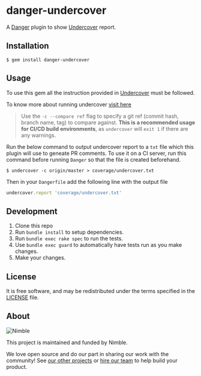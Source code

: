 # danger-undercover

A [Danger](https://github.com/danger/danger) plugin to show [Undercover](https://github.com/grodowski/undercover) report.

## Installation

    $ gem install danger-undercover

## Usage

To use this gem all the instruction provided in [Undercover](https://github.com/grodowski/undercover) must be followed.

To know more about running undercover [visit here](https://github.com/grodowski/undercover#usage)

> Use the `-c --compare ref` flag to specify a git ref (commit hash, branch name, tag) to compare against. 
**This is a recommended usage for CI/CD build environments**, as `undercover` will `exit 1` if there are any warnings.

Run the below command to output undercover report to a `txt` file which this plugin will use to geneate PR comments.
To use it on a CI server, run this command before running `Danger` so that the file is created beforehand.

    $ undercover -c origin/master > coverage/undercover.txt 

Then in your `Dangerfile` add the following line with the output file 

```ruby
undercover.report 'coverage/undercover.txt'
```

## Development

1. Clone this repo
2. Run `bundle install` to setup dependencies.
3. Run `bundle exec rake spec` to run the tests.
4. Use `bundle exec guard` to automatically have tests run as you make changes.
5. Make your changes.

## License

It is free software, and may be redistributed under the terms specified in the [LICENSE] file.

[LICENSE]: /LICENSE

## About

![Nimble](https://assets.nimblehq.co/logo/dark/logo-dark-text-160.png)

This project is maintained and funded by Nimble.

We love open source and do our part in sharing our work with the community!
See [our other projects][community] or [hire our team][hire] to help build your product.

[community]: https://github.com/nimblehq
[hire]: https://nimblehq.co/

